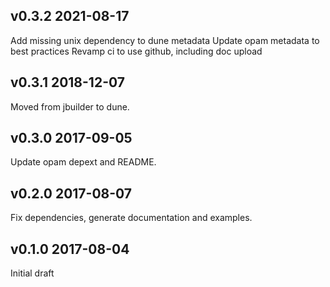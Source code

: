 v0.3.2 2021-08-17
-----------------
Add missing unix dependency to dune metadata
Update opam metadata to best practices
Revamp ci to use github, including doc upload

v0.3.1 2018-12-07
-----------------

Moved from jbuilder to dune.

v0.3.0 2017-09-05
-----------------

Update opam depext and README.

v0.2.0 2017-08-07
----------------

Fix dependencies, generate documentation and examples.

v0.1.0 2017-08-04
----------------

Initial draft
